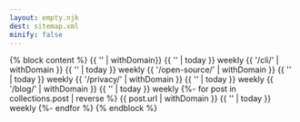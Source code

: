 ```yaml
---
layout: empty.njk
dest: sitemap.xml
minify: false
---
```

{% block content %}<urlset xmlns="http://www.sitemaps.org/schemas/sitemap/0.9" xmlns:xhtml="http://www.w3.org/1999/xhtml">
  <url>
    <loc>{{ '' | withDomain}}</loc>
    <lastmod>{{ '' | today }}</lastmod>
    <changefreq>weekly</changefreq>
  </url>
  <url>
    <loc>{{ '/cli/' | withDomain }}</loc>
    <lastmod>{{ '' | today }}</lastmod>
    <changefreq>weekly</changefreq>
  </url>
  <url>
    <loc>{{ '/open-source/' | withDomain }}</loc>
    <lastmod>{{ '' | today }}</lastmod>
    <changefreq>weekly</changefreq>
  </url>
  <url>
    <loc>{{ '/privacy/' | withDomain }}</loc>
    <lastmod>{{ '' | today }}</lastmod>
    <changefreq>weekly</changefreq>
  </url>
  <url>
    <loc>{{ '/blog/' | withDomain }}</loc>
    <lastmod>{{ '' | today }}</lastmod>
    <changefreq>weekly</changefreq>
  </url>
  {%- for post in collections.post | reverse %}
  <url>
    <loc>{{ post.url | withDomain }}</loc>
    <lastmod>{{ '' | today }}</lastmod>
    <changefreq>weekly</changefreq>
  </url>
  {%- endfor %}
</urlset>{% endblock %}